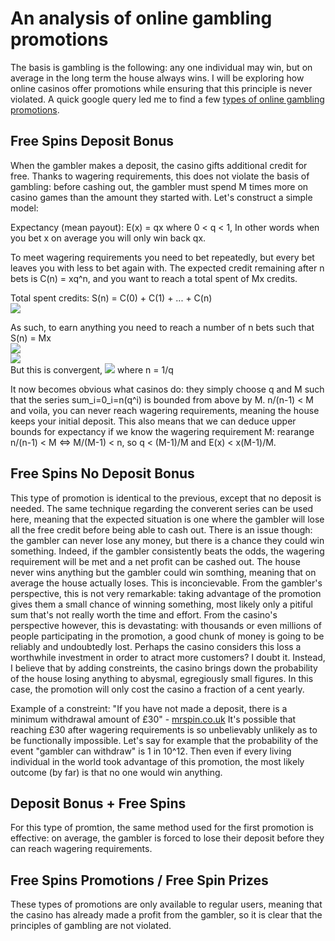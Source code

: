 # An analysis of online gambling promotions

The basis is gambling is the following: any one individual may win, but on average in the long term the house always wins. I will be exploring how online casinos offer promotions while ensuring that this principle is never violated. A quick google query led me to find a few [types of online gambling promotions](https://www.vegasslotsonline.com/free-spins/).

## Free Spins Deposit Bonus
When the gambler makes a deposit, the casino gifts additional credit for free. Thanks to wagering requirements, this does not violate the basis of gambling: before cashing out, the gambler must spend M times more on casino games than the amount they started with. Let's construct a simple model: 

Expectancy (mean payout): E(x) = qx where 0 < q < 1, In other words when you bet x on average you will only win back qx.

To meet wagering requirements you need to bet repeatedly, but every bet leaves you with less to bet again with. The expected credit remaining after n bets is 
C(n) = xq^n, and you want to reach a total spent of Mx credits. 

Total spent credits: S(n) = C(0) + C(1) + ... + C(n)<br>
<img src="https://render.githubusercontent.com/render/math?math=$S(n) = x\sum_{i=0}^{\infty} q^{i}$">

As such, to earn anything you need to reach a number of n bets such that
S(n) = Mx <br>
<img src="https://render.githubusercontent.com/render/math?math=$\Leftrightarrow x\sum_{i=0}^{\infty} q^{i} = Mx$"> <br>
<img src="https://render.githubusercontent.com/render/math?math=$\Leftrightarrow \sum_{i=0}^{\infty} q^{i} = M$"> <br>
But this is convergent, <img src="https://render.githubusercontent.com/render/math?math=\lim_{i\to\infty} \sum_{i=0}^{\infty} q^{i} = n/(n-1)"> where n = 1/q

It now becomes obvious what casinos do: they simply choose q and M such that the series sum_i=0_i=n(q^i) is bounded from above by M. 
n/(n-1) < M and voila, you can never reach wagering requirements, meaning the house keeps your initial deposit. This also means that we can deduce upper bounds for expectancy if we know the wagering requirement M: rearange n/(n-1) < M <=> M/(M-1) < n,  so q < (M-1)/M and E(x) < x(M-1)/M.

## Free Spins No Deposit Bonus
This type of promotion is identical to the previous, except that no deposit is needed. The same technique regarding the converent series can be used here, meaning that the expected situation is one where the gambler will lose all the free credit before being able to cash out. There is an issue though: the gambler can never lose any money, but there is a chance they could win something. Indeed, if the gambler consistently beats the odds, the wagering requirement will be met and a net profit can be cashed out. The house never wins anything but the gambler could win somthing, meaning that on average the house actually loses. This is inconcievable. From the gambler's perspective, this is not very remarkable: taking advantage of the promotion gives them a small chance of winning something, most likely only a pitiful sum that's not really worth the time and effort. From the casino's perspective however, this is devastating: with thousands or even millions of people participating in the promotion, a good chunk of money is going to be reliably and undoubtedly lost. Perhaps the casino considers this loss a worthwhile investment in order to atract more customers? I doubt it. Instead, I believe that by adding constreints, the casino brings down the probability of the house losing anything to abysmal, egregiously small figures. In this case, the promotion will only cost the casino a fraction of a cent yearly.

Example of a constreint:
"If you have not made a deposit, there is a minimum withdrawal amount of £30" - [mrspin.co.uk](https://www.mrspin.co.uk/our-terms/terms-and-conditions/)
It's possible that reaching £30 after wagering requirements is so unbelievably unlikely as to be functionally impossible. Let's say for example that the probability of the event "gambler can withdraw" is 1 in 10^12. Then even if every living individual in the world took advantage of this promotion, the most likely outcome (by far) is that no one would win anything.

## Deposit Bonus + Free Spins
For this type of promtion, the same method used for the first promotion is effective: on average, the gambler is forced to lose their deposit before they can reach wagering requirements.

## Free Spins Promotions / Free Spin Prizes
These types of promotions are only available to regular users, meaning that the casino has already made a profit from the gambler, so it is clear that the principles of gambling are not violated.

